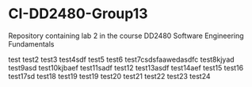 # CI-DD2480-Group13
Repository containing lab 2 in the course DD2480 Software Engineering Fundamentals

test
test2
test3
test4sdf
test5
test6
test7csdsfaawedasdfc
test8kjyad
test9asd
test10kjbaef
test11sadf
test12
test13asdf
test14aef
test15
test16
test17sd
test18
test19
test19
test20
test21
test22
test23
test24
